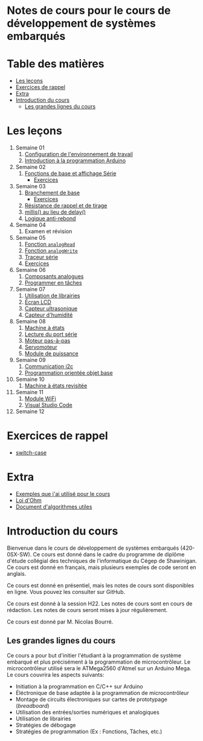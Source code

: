 # Notes de cours pour le cours de développement de systèmes embarqués <!-- omit in toc -->

# Table des matières <!-- omit in toc -->
- [Les leçons](#les-leçons)
- [Exercices de rappel](#exercices-de-rappel)
- [Extra](#extra)
- [Introduction du cours](#introduction-du-cours)
  - [Les grandes lignes du cours](#les-grandes-lignes-du-cours)

<!-- TODO : Restructurer les fichiers de cours restants -->
# Les leçons
1. Semaine 01
   1. [Configuration de l'environnement de travail](c01/C01_intro_config.md)
   2. [Introduction à la programmation Arduino](c01/C01_intro_prog.md)
2. Semaine 02
   1. [Fonctions de base et affichage Série](c02/C02_fonctions_comm.md)
      - [Exercices](c02/C02_fonctions_comm_exo.md)
3. Semaine 03
   1. [Branchement de base](c03/C03a_branchement_base.md)
      - [Exercices](c03/C03a_branchement_base_exo.md)
   2. [Résistance de rappel et de tirage](c03/C03aa_resistance_de_rappel.md)
   3. [millis() au lieu de delay()](c03/C03b_sans_delai.md)
   4. [Logique anti-rebond](c03/C03c_logique_antirebond.md)
4. Semaine 04
   1. Examen et révision
5. Semaine 05
   1. [Fonction `analogRead`](c04/C04a_fonction_analogRead.md)
   2. [Fonction `analogWrite`](c04/C04b_fonction_analogWrite.md)
   3. [Traceur série](c04/C04c_traceur_serie.md)
   4. [Exercices](c04/C04x_exercices.md)
6. Semaine 06
   1. [Composants analogues](c05/c05a_analog/C05a_composants_analogues.md)
   2. [Programmer en tâches](c05/c05b_taches/C05b_programmer_en_taches.md)
7. Semaine 07
   1. [Utilisation de librairies](c06/c06a_lib/C06a_librairies.md)
   2. [Écran LCD](c06/c06b_lcd/C06b_lcd_1602.md)
   3. [Capteur ultrasonique](c06/c06c_dht11/C06c_dht11.md)
   4. [Capteur d'humidité](c06/c06d_hcsr04/C06d_ultrasonic.md)
8. Semaine 08
   1. [Machine à états](c07/c07a_fsm/C07a_machine_etats.md)
   2. [Lecture du port série](c07/c07b_serial_read/C07b_lecture_serie.md)
   3. [Moteur pas-à-pas](c07/c07c_stepper/C07c_pas_a_pas.md)
   4. [Servomoteur](c07/c07d_servo/C07d_servo.md)
   5. [Module de puissance](c07/c07e_psu/C07e_unite_puissance.md)
9. Semaine 09
   1. [Communication i2c](c08/c08a_i2c/c08a_i2c.md)
   2. [Programmation orientée objet base](c08/c08b_poo_base/c08b_poo.md)
10. Semaine 10
      1. [Machine à états revisitée](c09/c09a_fsm_revisited/c09a_fsm_revisited.md)
11. Semaine 11
    1.  [Module WiFi](c10/c10a_comm_serie.md)
    2.  [Visual Studio Code](c10/c10b_vscode.md)
12. Semaine 12

# Exercices de rappel
- [switch-case](exercices/switch_case.md)

# Extra
- [Exemples que j'ai utilisé pour le cours](https://github.com/nbourre/0sx_projets_cours)
- [Loi d'Ohm](extras/loi_dohm.md)
- [Document d'algorithmes utiles](extras/algorithmes.md)

# Introduction du cours
Bienvenue dans le cours de développement de systèmes embarqués (420-0SX-SW). Ce cours est donné dans le cadre du programme de diplôme d'étude collégial des techniques de l'informatique du Cégep de Shawinigan. Ce cours est donné en français, mais plusieurs exemples de code seront en anglais.

Ce cours est donné en présentiel, mais les notes de cours sont disponibles en ligne. Vous pouvez les consulter sur GitHub.

Ce cours est donné à la session H22. Les notes de cours sont en cours de rédaction. Les notes de cours seront mises à jour régulièrement.

Ce cours est donné par M. Nicolas Bourré.

## Les grandes lignes du cours
Ce cours a pour but d'initier l'étudiant à la programmation de système embarqué et plus précisément à la programmation de microcontrôleur. Le microcontrôleur utilisé sera le ATMega2560 d'Atmel sur un Arduino Mega. Le cours couvrira les aspects suivants:
- Initiation à la programmation en C/C++ sur Arduino
- Éléctronique de base adaptée à la programmation de microcontrôleur
- Montage de circuits électroniques sur cartes de prototypage (*breadboard*)
- Utilisation des entrées/sorties numériques et analogiques 
- Utilisation de librairies
- Stratégies de débogage
- Stratégies de programmation (Ex : Fonctions, Tâches, etc.)